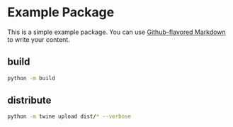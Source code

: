 # Example Package

This is a simple example package. You can use
[Github-flavored Markdown](https://guides.github.com/features/mastering-markdown/)
to write your content.

## build

```bash
python -m build
```

## distribute

```bash
python -m twine upload dist/* --verbose
```
